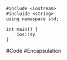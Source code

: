 ```
#include <iostream>
#incluide <string>
using namespace std;

int main() {
	ios::sy
}

```
#Code #Encapsulation 